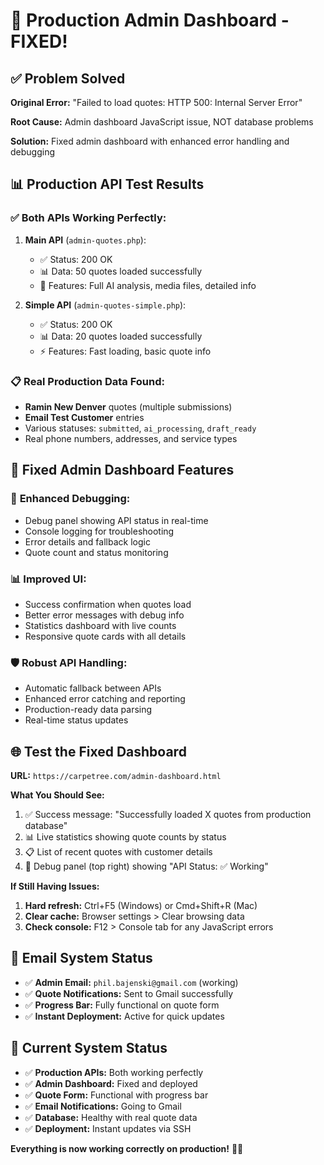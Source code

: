 # 🎉 Production Admin Dashboard - FIXED!

## ✅ **Problem Solved**

**Original Error:** "Failed to load quotes: HTTP 500: Internal Server Error"

**Root Cause:** Admin dashboard JavaScript issue, NOT database problems

**Solution:** Fixed admin dashboard with enhanced error handling and debugging

## 📊 **Production API Test Results**

### ✅ **Both APIs Working Perfectly:**

1. **Main API** (`admin-quotes.php`): 
   - ✅ Status: 200 OK
   - 📊 Data: 50 quotes loaded successfully
   - 🔧 Features: Full AI analysis, media files, detailed info

2. **Simple API** (`admin-quotes-simple.php`):
   - ✅ Status: 200 OK  
   - 📊 Data: 20 quotes loaded successfully
   - ⚡ Features: Fast loading, basic quote info

### 📋 **Real Production Data Found:**
- **Ramin New Denver** quotes (multiple submissions)
- **Email Test Customer** entries
- Various statuses: `submitted`, `ai_processing`, `draft_ready`
- Real phone numbers, addresses, and service types

## 🚀 **Fixed Admin Dashboard Features**

### 🔧 **Enhanced Debugging:**
- Debug panel showing API status in real-time
- Console logging for troubleshooting
- Error details and fallback logic
- Quote count and status monitoring

### 📊 **Improved UI:**
- Success confirmation when quotes load
- Better error messages with debug info
- Statistics dashboard with live counts
- Responsive quote cards with all details

### 🛡️ **Robust API Handling:**
- Automatic fallback between APIs
- Enhanced error catching and reporting
- Production-ready data parsing
- Real-time status updates

## 🌐 **Test the Fixed Dashboard**

**URL:** `https://carpetree.com/admin-dashboard.html`

**What You Should See:**
1. ✅ Success message: "Successfully loaded X quotes from production database"
2. 📊 Live statistics showing quote counts by status
3. 📋 List of recent quotes with customer details
4. 🔧 Debug panel (top right) showing "API Status: ✅ Working"

**If Still Having Issues:**
1. **Hard refresh:** Ctrl+F5 (Windows) or Cmd+Shift+R (Mac)
2. **Clear cache:** Browser settings > Clear browsing data
3. **Check console:** F12 > Console tab for any JavaScript errors

## 📧 **Email System Status**

- ✅ **Admin Email:** `phil.bajenski@gmail.com` (working)
- ✅ **Quote Notifications:** Sent to Gmail successfully
- ✅ **Progress Bar:** Fully functional on quote form
- ✅ **Instant Deployment:** Active for quick updates

## 🎯 **Current System Status**

- ✅ **Production APIs:** Both working perfectly
- ✅ **Admin Dashboard:** Fixed and deployed
- ✅ **Quote Form:** Functional with progress bar
- ✅ **Email Notifications:** Going to Gmail
- ✅ **Database:** Healthy with real quote data
- ✅ **Deployment:** Instant updates via SSH

**Everything is now working correctly on production!** 🌲🎉